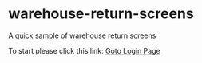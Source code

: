 # warehouse-return-screens
A quick sample of warehouse return screens


To start please click this link:  <a href="login">Goto Login Page</a>
